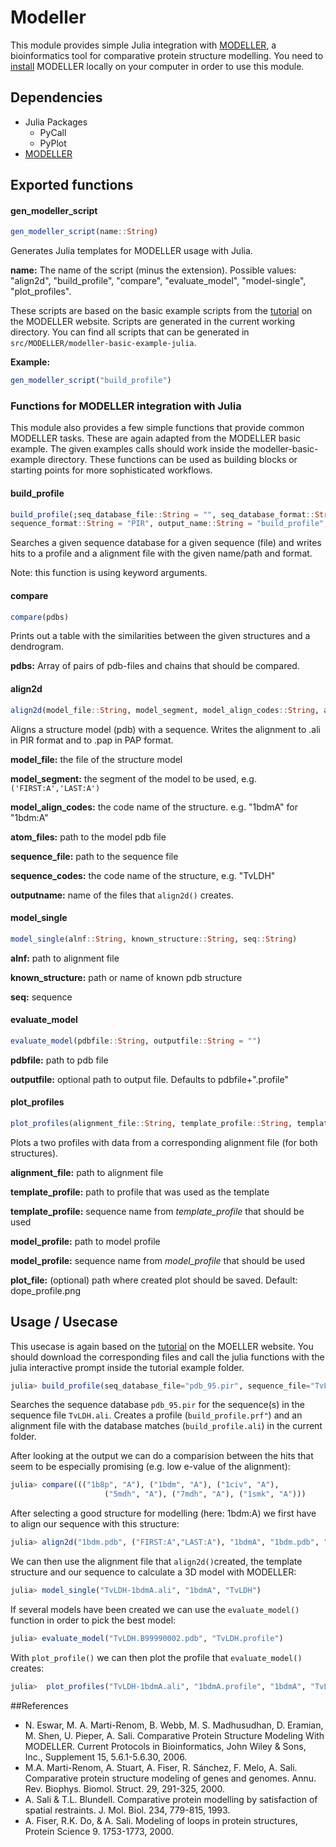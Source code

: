 # Modeller
This module provides simple Julia integration with [MODELLER](https://salilab.org/modeller/), a bioinformatics tool for comparative protein structure modelling.
You need to [install](https://salilab.org/modeller/download_installation.html) MODELLER locally on your computer in order to use this module.

## Dependencies

  * Julia Packages
    * PyCall
    * PyPlot
  * [MODELLER](https://salilab.org/modeller/download_installation.html)

## Exported functions

#### gen_modeller_script

```julia
gen_modeller_script(name::String)
```

Generates Julia templates for MODELLER usage with Julia.

**name:** The name of the script (minus the extension). Possible values: "align2d", "build_profile", "compare", "evaluate_model", "model-single", "plot_profiles".

These scripts are based on the basic example scripts from  the [tutorial](https://salilab.org/modeller/tutorial/basic.html) on the MODELLER website.
Scripts are generated in the current working directory. You can find all scripts that can be generated in `src/MODELLER/modeller-basic-example-julia`.

**Example:**

```julia
gen_modeller_script("build_profile")
```
### Functions for MODELLER integration with Julia

This module also provides a few simple functions that provide common MODELLER tasks. These are again adapted from the MODELLER basic example. The given examples calls should work inside the modeller-basic-example directory. These functions can be used as building blocks or starting points for more sophisticated workflows.

#### build_profile

```julia
build_profile(;seq_database_file::String = "", seq_database_format::String="PIR", sequence_file::String = "",
sequence_format::String = "PIR", output_name::String = "build_profile", output_profile_format::String="TEXT", output_alignment_format::String="PIR")
```

Searches a given sequence database for a given sequence (file) and writes hits to a profile and a alignment file with the given name/path and format.

Note: this function is using keyword arguments.

#### compare

```julia
compare(pdbs)
```
Prints out a table with the similarities between the given structures and a dendrogram.

**pdbs:** Array of pairs of pdb-files and chains that should be compared.

#### align2d

```julia
align2d(model_file::String, model_segment, model_align_codes::String, atom_files::String, sequence_file::String, sequence_codes::String, outputname::String)
```

Aligns a structure model (pdb) with a sequence. Writes the alignment to <outputname>.ali in PIR format and to <outputname>.pap in PAP format.

**model_file:** the file of the structure model

**model_segment:** the segment of the model to be used, e.g. ``('FIRST:A','LAST:A')``

**model_align_codes:** the code name of the structure. e.g. "1bdmA" for "1bdm:A"

**atom_files:** path to the model pdb file

**sequence_file:** path to the sequence file

**sequence_codes:** the code name of the structure, e.g. "TvLDH"

**outputname:** name of the files that ``align2d()`` creates.

#### model_single

```julia
model_single(alnf::String, known_structure::String, seq::String)
```
**alnf:** path to alignment file

**known_structure:** path or name of known pdb structure

**seq:** sequence  

#### evaluate_model

```julia
evaluate_model(pdbfile::String, outputfile::String = "")
```
**pdbfile:** path to pdb file

**outputfile:** optional path to output file. Defaults to pdbfile+".profile" 

#### plot_profiles

```julia
plot_profiles(alignment_file::String, template_profile::String, template_sequence::String, model_profile::String, model_sequence::String, plot_file::String = "dope_profile.png")
```

Plots a two profiles with data from a corresponding alignment file (for both structures).

**alignment_file:** path to alignment file

**template_profile:** path to profile that was used as the template

**template_profile:** sequence name from *template_profile* that should be used

**model_profile:** path to model profile 

**model_profile:** sequence name from *model_profile* that should be used

**plot_file:** (optional) path where created plot should be saved. Default: dope_profile.png

## Usage / Usecase
This usecase is again based on the [tutorial](https://salilab.org/modeller/tutorial/basic.html) on the MOELLER website. You should download the corresponding files and call the julia functions with the julia interactive prompt inside the tutorial example folder.

```julia
julia> build_profile(seq_database_file="pdb_95.pir", sequence_file="TvLDH.ali") 
```

Searches the sequence database ``pdb_95.pir`` for the sequence(s) in the sequence file ``TvLDH.ali``. Creates a profile (``build_profile.prf"``) and an alignment file with the database matches (``build_profile.ali``) in the current folder.

After looking at the output we can do a comparision between the hits that seem to be especially promising (e.g. low e-value of the alignment):

```julia
julia> compare((("1b8p", "A"), ("1bdm", "A"), ("1civ", "A"),
                     ("5mdh", "A"), ("7mdh", "A"), ("1smk", "A")))
```

After selecting a good structure for modelling (here: 1bdm:A) we first have to align our sequence with this structure:

```julia
julia> align2d("1bdm.pdb", ("FIRST:A","LAST:A"), "1bdmA", "1bdm.pdb", "TvLDH.ali", "TvLDH", "TvLDH-1bdmA")
```

We can then use the alignment file that ``align2d()``created, the template structure and our sequence to calculate a 3D model with MODELLER:

```julia
julia> model_single("TvLDH-1bdmA.ali", "1bdmA", "TvLDH")
```

If several models have been created we can use the ``evaluate_model()`` function in order to pick the best model:

```julia
julia> evaluate_model("TvLDH.B99990002.pdb", "TvLDH.profile")
```

With ``plot_profile()`` we can then plot the profile that ``evaluate_model()`` creates:

```julia
julia>  plot_profiles("TvLDH-1bdmA.ali", "1bdmA.profile", "1bdmA", "TvLDH.profile", "TvLDH")
```

##References

  * N. Eswar, M. A. Marti-Renom, B. Webb, M. S. Madhusudhan, D. Eramian, M. Shen, U. Pieper, A. Sali. Comparative Protein Structure Modeling With MODELLER. Current Protocols in Bioinformatics, John Wiley & Sons, Inc., Supplement 15, 5.6.1-5.6.30, 2006.
  * M.A. Marti-Renom, A. Stuart, A. Fiser, R. Sánchez, F. Melo, A. Sali. Comparative protein structure modeling of genes and genomes. Annu. Rev. Biophys. Biomol. Struct. 29, 291-325, 2000.
  * A. Sali & T.L. Blundell. Comparative protein modelling by satisfaction of spatial restraints. J. Mol. Biol. 234, 779-815, 1993.
  * A. Fiser, R.K. Do, & A. Sali. Modeling of loops in protein structures, Protein Science 9. 1753-1773, 2000.
